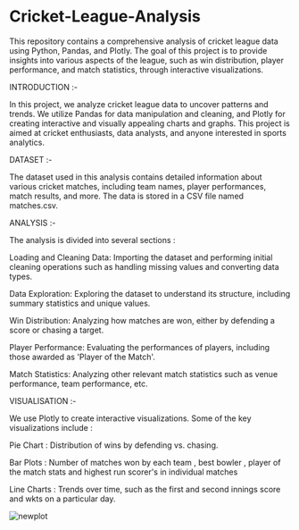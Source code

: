 # Cricket-League-Analysis
This repository contains a comprehensive analysis of cricket league data using Python, Pandas, and Plotly. The goal of this project is to provide insights into various aspects of the league, such as win distribution, player performance, and match statistics, through interactive visualizations.


INTRODUCTION :-

In this project, we analyze cricket league data to uncover patterns and trends. We utilize Pandas for data manipulation and cleaning, and Plotly for creating interactive and visually appealing charts and graphs. This project is aimed at cricket enthusiasts, data analysts, and anyone interested in sports analytics.



DATASET :-

The dataset used in this analysis contains detailed information about various cricket matches, including team names, player performances, match results, and more. The data is stored in a CSV file named matches.csv.



ANALYSIS :-

The analysis is divided into several sections :

Loading and Cleaning Data: Importing the dataset and performing initial cleaning operations such as handling missing values and converting data types.

Data Exploration: Exploring the dataset to understand its structure, including summary statistics and unique values.

Win Distribution: Analyzing how matches are won, either by defending a score or chasing a target.

Player Performance: Evaluating the performances of players, including those awarded as 'Player of the Match'.

Match Statistics: Analyzing other relevant match statistics such as venue performance, team performance, etc.



VISUALISATION :-

We use Plotly to create interactive visualizations. Some of the key visualizations include :

Pie Chart : Distribution of wins by defending vs. chasing.

Bar Plots : Number of matches won by each team , best bowler , player of the match stats and highest run scorer's in individual matches

Line Charts : Trends over time, such as the first and second innings score and wkts on a particular day.

![newplot](https://github.com/user-attachments/assets/4ae08ebc-74a1-4a1e-bc9b-6ecc11c5fb5a)

